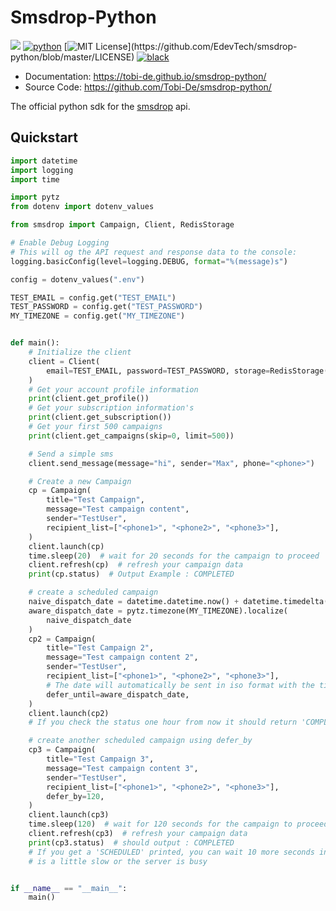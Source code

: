 # Smsdrop-Python

[![](https://img.shields.io/pypi/v/smsdrop-python.svg)](https://pypi.python.org/pypi/smsdrop-python)
[![python](https://img.shields.io/pypi/pyversions/smsdrop-python)](https://github.com/EdevTech/smsdrop-python)
[![MIT License](https://img.shields.io/apm/l/atomic-design-ui.svg?)](https://github.com/EdevTech/smsdrop-python/blob/master/LICENSE)
[![black](https://img.shields.io/badge/code%20style-black-000000.svg)](https://github.com/psf/black)


- Documentation: <a href="https://tobi-de.github.io/smsdrop-python/" target="_blank">https://tobi-de.github.io/smsdrop-python/</a>
- Source Code: <a href="https://github.com/Tobi-De/smsdrop-python/" target="_blank">https://github.com/Tobi-De/smsdrop-python/</a>

The official python sdk for the [smsdrop](https://smsdrop.net) api.

## Quickstart

```python
import datetime
import logging
import time

import pytz
from dotenv import dotenv_values

from smsdrop import Campaign, Client, RedisStorage

# Enable Debug Logging
# This will og the API request and response data to the console:
logging.basicConfig(level=logging.DEBUG, format="%(message)s")

config = dotenv_values(".env")

TEST_EMAIL = config.get("TEST_EMAIL")
TEST_PASSWORD = config.get("TEST_PASSWORD")
MY_TIMEZONE = config.get("MY_TIMEZONE")


def main():
    # Initialize the client
    client = Client(
        email=TEST_EMAIL, password=TEST_PASSWORD, storage=RedisStorage()
    )
    # Get your account profile information
    print(client.get_profile())
    # Get your subscription information's
    print(client.get_subscription())
    # Get your first 500 campaigns
    print(client.get_campaigns(skip=0, limit=500))

    # Send a simple sms
    client.send_message(message="hi", sender="Max", phone="<phone>")

    # Create a new Campaign
    cp = Campaign(
        title="Test Campaign",
        message="Test campaign content",
        sender="TestUser",
        recipient_list=["<phone1>", "<phone2>", "<phone3>"],
    )
    client.launch(cp)
    time.sleep(20)  # wait for 20 seconds for the campaign to proceed
    client.refresh(cp)  # refresh your campaign data
    print(cp.status)  # Output Example : COMPLETED

    # create a scheduled campaign
    naive_dispatch_date = datetime.datetime.now() + datetime.timedelta(hours=1)
    aware_dispatch_date = pytz.timezone(MY_TIMEZONE).localize(
        naive_dispatch_date
    )
    cp2 = Campaign(
        title="Test Campaign 2",
        message="Test campaign content 2",
        sender="TestUser",
        recipient_list=["<phone1>", "<phone2>", "<phone3>"],
        # The date will automatically be sent in iso format with the timezone data
        defer_until=aware_dispatch_date,
    )
    client.launch(cp2)
    # If you check the status one hour from now it should return 'COMPLETED'

    # create another scheduled campaign using defer_by
    cp3 = Campaign(
        title="Test Campaign 3",
        message="Test campaign content 3",
        sender="TestUser",
        recipient_list=["<phone1>", "<phone2>", "<phone3>"],
        defer_by=120,
    )
    client.launch(cp3)
    time.sleep(120)  # wait for 120 seconds for the campaign to proceed
    client.refresh(cp3)  # refresh your campaign data
    print(cp3.status)  # should output : COMPLETED
    # If you get a 'SCHEDULED' printed, you can wait 10 more seconds in case the network
    # is a little slow or the server is busy


if __name__ == "__main__":
    main()
```
